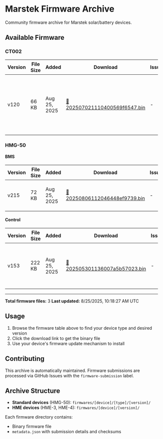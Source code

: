 # Marstek Firmware Archive

Community firmware archive for Marstek solar/battery devices.

## Available Firmware

### CT002

| Version | File Size | Added | Download | Issue | Description |
|---------|-----------|-------|----------|-------|-------------|
| v120 | 66 KB | Aug 25, 2025 | [📁 202507021110400569f6547.bin](firmwares/CT002/120/202507021110400569f6547.bin) | - | 1、优化了UDP接收和重启优化 2、加入蓝牙升级移远模组命令 3、连接从机改到15台 |

### HMG-50

#### BMS

| Version | File Size | Added | Download | Issue | Description |
|---------|-----------|-------|----------|-------|-------------|
| v215 | 72 KB | Aug 25, 2025 | [📁 20250806112046448ef9739.bin](firmwares/HMG-50/BMS/215/20250806112046448ef9739.bin) | - | 满电回差由97调整到99，优化升级稳定性。 |

#### Control

| Version | File Size | Added | Download | Issue | Description |
|---------|-----------|-------|----------|-------|-------------|
| v153 | 222 KB | Aug 25, 2025 | [📁 202505301136007a5b57023.bin](firmwares/HMG-50/Control/153/202505301136007a5b57023.bin) | - | 1、支持对无密码WIFI进行配网功能；2、优化一些已知问题 |

---

**Total firmware files:** 3
**Last updated:** 8/25/2025, 10:18:27 AM UTC

## Usage

1. Browse the firmware table above to find your device type and desired version
2. Click the download link to get the binary file
3. Use your device's firmware update mechanism to install

## Contributing

This archive is automatically maintained. Firmware submissions are processed via GitHub Issues with the `firmware-submission` label.

## Archive Structure

- **Standard devices** (HMG-50): `firmwares/[device]/[type]/[version]/`
- **HME devices** (HME-3, HME-4): `firmwares/[device]/[version]/`

Each firmware directory contains:
- Binary firmware file
- `metadata.json` with submission details and checksums
